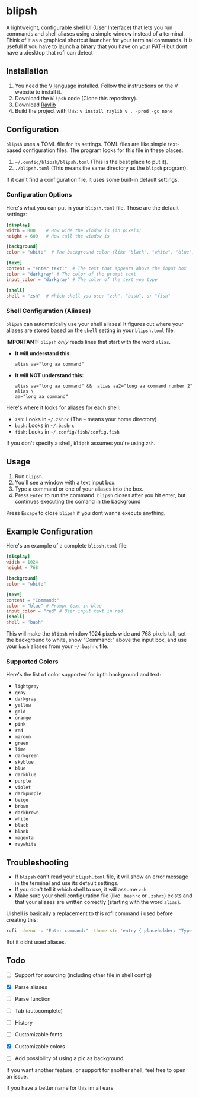 # blipsh

A lightweight, configurable shell UI (User Interface) that lets you run commands and shell aliases using a simple window instead of a terminal.  Think of it as a graphical shortcut launcher for your terminal commands. It is usefull if you have to launch a binary that you have on your PATH but dont have a .desktop that rofi can detect

## Installation

1.  You need the [V language](https://github.com/vlang/v) installed.  Follow the instructions on the V website to install it.
2.  Download the `blipsh` code (Clone this repository).
3.  Download [Raylib](https://github.com/raysan5/raylib)
4.  Build the project  with this:
`
v install raylib
v . -prod -gc none
`

## Configuration

`blipsh` uses a TOML file for its settings.  TOML files are like simple text-based configuration files.  The program looks for this file in these places:

1.  `~/.config/blipsh/blipsh.toml` (This is the best place to put it).
2.  `./blipsh.toml` (This means the same directory as the `blipsh` program).

If it can't find a configuration file, it uses some built-in default settings.

### Configuration Options

Here's what you can put in your `blipsh.toml` file. Those are the default settings:

```toml
[display]
width = 800    # How wide the window is (in pixels)
height = 600   # How tall the window is

[background]
color = "white"  # The background color (like "black", "white", "blue", etc.)

[text]
content = "enter text:"  # The text that appears above the input box
color = "darkgray" # The color of the prompt text
input_color = "darkgray" # The color of the text you type

[shell]
shell = "zsh"  # Which shell you use: "zsh", "bash", or "fish"
```

### Shell Configuration (Aliases)

`blipsh` can automatically use your shell aliases!  It figures out where your aliases are stored based on the `shell` setting in your `blipsh.toml` file:

**IMPORTANT:**  `blipsh` *only* reads lines that start with the word `alias`.

*   **It will understand this:**
    ```
    alias aa="long aa command"
    ```

*   **It will NOT understand this:**
    ```
    alias aa="long aa command" &&  alias aa2="long aa command number 2"
    alias \
    aa="long aa command"
    ```


Here's where it looks for aliases for each shell:

*   `zsh`:  Looks in `~/.zshrc` (The `~` means your home directory)
*   `bash`: Looks in `~/.bashrc`
*   `fish`: Looks in `~/.config/fish/config.fish`

If you don't specify a shell, `blipsh` assumes you're using `zsh`.

## Usage

1.  Run `blipsh`.
2.  You'll see a window with a text input box.
3.  Type a command or one of your aliases into the box.
4.  Press `Enter` to run the command. `blipsh` closes after you hit enter, but continues executing the comand in the background

Press `Escape` to close `blipsh` if you dont wanna execute anything.


## Example Configuration

Here's an example of a complete `blipsh.toml` file:

```toml
[display]
width = 1024
height = 768

[background]
color = "white"

[text]
content = "Command:"
color = "blue" # Prompt text in blue
input_color = "red" # User input text in red
[shell]
shell = "bash"
```

This will make the `blipsh` window 1024 pixels wide and 768 pixels tall, set the background to white, show "Command:" above the input box, and use your `bash` aliases from your `~/.bashrc` file.

### Supported Colors

Here's the list of color supported for bpth background and text:

*   `lightgray`
*   `gray`
*   `darkgray`
*   `yellow`
*   `gold`
*   `orange`
*   `pink`
*   `red`
*   `maroon`
*   `green`
*   `lime`
*   `darkgreen`
*   `skyblue`
*   `blue`
*   `darkblue`
*   `purple`
*   `violet`
*   `darkpurple`
*   `beige`
*   `brown`
*   `darkbrown`
*   `white`
*   `black`
*   `blank`
*   `magenta`
*   `raywhite`

## Troubleshooting

*   If `blipsh` can't read your `blipsh.toml` file, it will show an error message in the terminal and use its default settings.
*   If you don't tell it which shell to use, it will assume `zsh`.
*   Make sure your shell configuration file (like `.bashrc` or `.zshrc`) exists and that your aliases are written correctly (starting with the word `alias`).

Uishell is basically a replacement to this rofi command i used before creating this:
```sh
rofi -dmenu -p "Enter command:" -theme-str 'entry { placeholder: "Type command here..."; }' | zsh
```
But it didnt used aliases.

## Todo


- [ ] Support for sourcing (including other file in shell config)
- [x] Parse aliases
- [ ] Parse function
- [ ] Tab (autocomplete)
- [ ] History
- [ ] Customizable fonts
- [x] Customizable colors
- [ ] Add possibility of using a pic as background


If you want another feature, or support for another shell, feel free to open an issue.

If you have a better name for this im all ears
